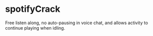 # spotifyCrack

Free listen along, no auto-pausing in voice chat, and allows activity to continue playing when idling.
